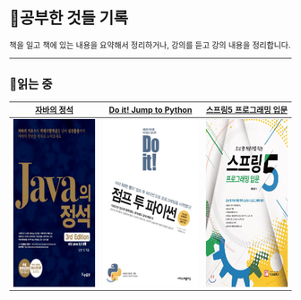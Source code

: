 # 📔공부한 것들 기록
책을 일고 책에 있는 내용을 요약해서 정리하거나, 강의를 듣고 강의 내용을 정리합니다.
***
## 📖읽는 중
<table>
  <thead>
    <tr>
      <th align=center>
        <a href="https://github.com/CastleSilver/Study_Record/tree/main/Java-Standard">자바의 정석</a>
      </th>
      <th align=center>
        <a href="https://github.com/CastleSilver/Study_Record/tree/main/Jump-to-Python">Do it! Jump to Python</a>
      </th>
      <th align=center>
        <a href="https://github.com/CastleSilver/Study_Record/tree/main/Spring5">스프링5 프로그래밍 입문</a>
      </th>
    </tr>
  </thead>
  <tbody>
    <tr>
      <td align="center">
        <a href="https://github.com/CastleSilver/Study_Record/tree/main/Java-Standard">
          <img src="./images/x9788994492032.jpg" width="400px" height="300px" style="max-width: 100%;">
        </a>
      </td>
      <td align="center">
        <a href="https://github.com/CastleSilver/Study_Record/tree/main/Jump-to-Python">
          <img src="./images/XL.jpg" width="400px" height="300px" style="max-width: 100%;">
        </a>
      </td>
      <td align="center">
        <a href="https://github.com/CastleSilver/Study_Record/tree/main/Spring5">
          <img src="./images/spring5.jpg" width="400px" height="300px" style="max-width: 100%;">
        </a>
        </a>
      </td>
    </tr>
  </tbody>
</table>
